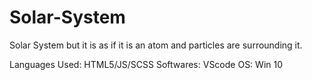 # Solar-System
Solar System but it is as if it is an atom and particles are surrounding it.

Languages Used: HTML5/JS/SCSS 
Softwares: VScode 
OS: Win 10
